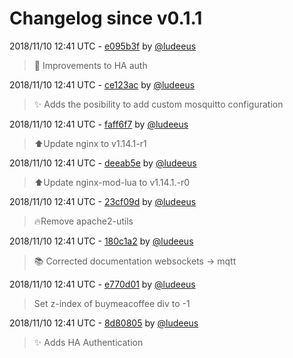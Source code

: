 # Changelog since v0.1.1

2018/11/10 12:41 UTC - [e095b3f](https://github.com/hassio-addons/addon-mqtt/commit/e095b3f82206886345b7a8ab56658c9b984f9f45) by [@ludeeus](https://github.com/ludeeus)
>  🚜 Improvements to HA auth 

2018/11/10 12:41 UTC - [ce123ac](https://github.com/hassio-addons/addon-mqtt/commit/ce123ac07ca06c847eb2ab3aa826fb1aee91b137) by [@ludeeus](https://github.com/ludeeus)
> ✨ Adds the posibility to add custom mosquitto configuration 

2018/11/10 12:41 UTC - [faff6f7](https://github.com/hassio-addons/addon-mqtt/commit/faff6f745e7f73ef1e55b7cae933dab6ce7cc273) by [@ludeeus](https://github.com/ludeeus)
> ⬆️Update nginx to v1.14.1-r1 

2018/11/10 12:41 UTC - [deeab5e](https://github.com/hassio-addons/addon-mqtt/commit/deeab5ee5f678dddcbd5c9f4b223b74e2967a444) by [@ludeeus](https://github.com/ludeeus)
> ⬆️Update nginx-mod-lua to v1.14.1.-r0 

2018/11/10 12:41 UTC - [23cf09d](https://github.com/hassio-addons/addon-mqtt/commit/23cf09da4a1c8ff6ce9e268003479b634da3bd11) by [@ludeeus](https://github.com/ludeeus)
> 🔥Remove apache2-utils 

2018/11/10 12:41 UTC - [180c1a2](https://github.com/hassio-addons/addon-mqtt/commit/180c1a266614628cf35e161a20fc6fa4bb802945) by [@ludeeus](https://github.com/ludeeus)
> 📚 Corrected documentation websockets -> mqtt 

2018/11/10 12:41 UTC - [e770d01](https://github.com/hassio-addons/addon-mqtt/commit/e770d01332b87d7d2c3ba6f0784ea1fa1bafa289) by [@ludeeus](https://github.com/ludeeus)
> Set z-index of buymeacoffee div to -1 

2018/11/10 12:41 UTC - [8d80805](https://github.com/hassio-addons/addon-mqtt/commit/8d808055a2cde5f24edc7229a43f3fd146649498) by [@ludeeus](https://github.com/ludeeus)
> ✨ Adds HA Authentication 

